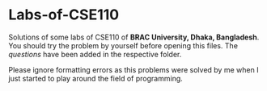 # Labs-of-CSE110
Solutions of some labs of CSE110 of **BRAC University, Dhaka, Bangladesh**. You should try the problem by yourself before opening this files. The _questions_ have been added in the respective folder.

Please ignore formatting errors as this problems were solved by me when I just started to play around the field of programming.
